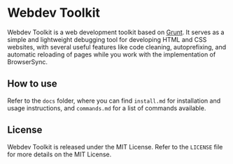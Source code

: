 # Webdev Toolkit

Webdev Toolkit is a web development toolkit based on [Grunt](http://http://gruntjs.com/). It serves as a simple and lightweight debugging tool for developing HTML and CSS websites, with several useful features like code cleaning, autoprefixing, and automatic reloading of pages while you work with the implementation of BrowserSync.

## How to use

Refer to the `docs` folder, where you can find `install.md` for installation  and usage instructions, and `commands.md` for a list of commands available.

## License

Webdev Toolkit is released under the MIT License. Refer to the `LICENSE` file for more details on the MIT License.
